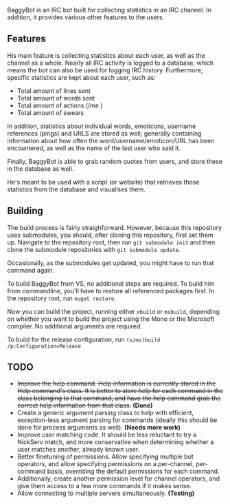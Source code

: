 
BaggyBot is an IRC bot built for collecting statistics in an IRC channel.
In addition, it provides various other features to the users.

Features
--------

His main feature is collecting statistics about each user, as well as the channel as a whole.
Nearly all IRC activity is logged to a database, which means the bot can also be used for logging IRC history.
Furthermore, specific statistics are kept about each user, such as:
 - Total amount of lines sent
 - Total amount of words sent
 - Total amount of actions (/me <action>)
 - Total amount of swears
 
In addition, statistics about individual words, emoticons, username references (pings) and URLS are stored as well; 
generally containing information about how often the word/username/emoticon/URL has been encountered,
as well as the name of the last user who said it.

Finally, BaggyBot is able to grab random quotes from users, and store these in the database as well.

He's meant to be used with a script (or website) that retrieves those statistics from the database and visualises them.

Building
--------
The build process is fairly straighforward. However, because this repository uses submodules,
you should, after cloning this repository, first set them up. Navigate to the repository root,
then run `git submodule init` and then clone the submodule repositories with `git submodule update`.

Occasionally, as the submodules get updated, you might have to run that command again.

To build BaggyBot from VS, no additional steps are required. To build him from commandline,
you'll have to restore all referenced packages first. In the repository root, run `nuget restore`.

Now you can build the project, running either `xbuild` or `msbuild`, depending on whether you want
to build the project using the Mono or the Microsoft compiler. No additional arguments are required.

To build for the release configuration, run `(x/ms)build /p:Configuration=Release`

TODO
--------

 - ~~Improve the help command. Help information is currently stored in the Help command's class.
   It is better to store help for each command in the class belonging to that command, and 
   have the help command grab the correct help information from that class.~~ **(Done)**
 - Create a generic argument parsing class to help with efficient, exception-less argument parsing
   for commands (ideally this should be done for process arguments as well). **(Needs more work)**
 - Improve user matching code. It should be less reluctant to try a NickServ match, and more conservative
   when determining whether a user matches another, already known user.
 - Better finetuning of permissions. Allow specifying multiple bot operators, and allow specifying permissions
   on a per-channel, per-command basis, overriding the default permissions for each command.
 - Additionally, create another permission level for channel operators, and give them access to a few more
   commands if it makes sense.
 - Allow connecting to multiple servers simultaneously. **(Testing)**
